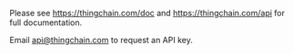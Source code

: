 Please see https://thingchain.com/doc and https://thingchain.com/api for full documentation.

Email api@thingchain.com to request an API key.
